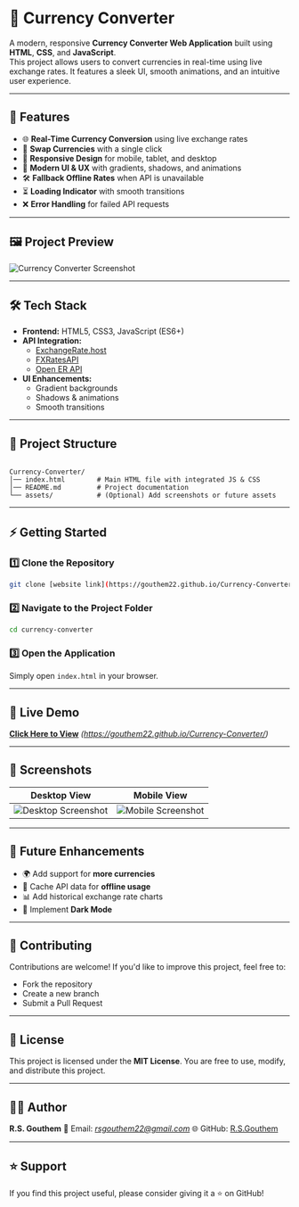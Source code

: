 # 💱 Currency Converter

A modern, responsive **Currency Converter Web Application** built using **HTML**, **CSS**, and **JavaScript**.  
This project allows users to convert currencies in real-time using live exchange rates. It features a sleek UI, smooth animations, and an intuitive user experience.

---

## 🚀 Features

- 🌐 **Real-Time Currency Conversion** using live exchange rates  
- 🔄 **Swap Currencies** with a single click  
- 📱 **Responsive Design** for mobile, tablet, and desktop  
- 🎨 **Modern UI & UX** with gradients, shadows, and animations  
- 🛠 **Fallback Offline Rates** when API is unavailable  
- ⏳ **Loading Indicator** with smooth transitions  
- ❌ **Error Handling** for failed API requests

---

## 🖼️ Project Preview

![Currency Converter Screenshot]([text](https://gouthem22.github.io/Currency-Converter/))

---

## 🛠️ Tech Stack

- **Frontend:** HTML5, CSS3, JavaScript (ES6+)
- **API Integration:**  
  - [ExchangeRate.host](https://exchangerate.host)  
  - [FXRatesAPI](https://fxratesapi.com)  
  - [Open ER API](https://open.er-api.com)
- **UI Enhancements:**  
  - Gradient backgrounds  
  - Shadows & animations  
  - Smooth transitions

---

## 📂 Project Structure

```

Currency-Converter/
│── index.html        # Main HTML file with integrated JS & CSS
│── README.md         # Project documentation
└── assets/           # (Optional) Add screenshots or future assets

````

---

## ⚡ Getting Started

### 1️⃣ Clone the Repository
```bash
git clone [website link](https://gouthem22.github.io/Currency-Converter/)
````

### 2️⃣ Navigate to the Project Folder

```bash
cd currency-converter
```

### 3️⃣ Open the Application

Simply open `index.html` in your browser.

---

## 🔗 Live Demo

[**Click Here to View**](#) *(https://gouthem22.github.io/Currency-Converter/)*

---

## 📸 Screenshots

| **Desktop View**                                                                 | **Mobile View**                                                                |
| -------------------------------------------------------------------------------- | ------------------------------------------------------------------------------ |
| ![Desktop Screenshot](https://gouthem22.github.io/Currency-Converter/) | ![Mobile Screenshot](https://gouthem22.github.io/Currency-Converter/) |

---

## 🧩 Future Enhancements

* 🌍 Add support for **more currencies**
* 💾 Cache API data for **offline usage**
* 📊 Add historical exchange rate charts
* 🌙 Implement **Dark Mode**

---

## 🤝 Contributing

Contributions are welcome!
If you'd like to improve this project, feel free to:

* Fork the repository
* Create a new branch
* Submit a Pull Request

---

## 📜 License

This project is licensed under the **MIT License**.
You are free to use, modify, and distribute this project.

---

## 👨‍💻 Author

**R.S. Gouthem**
📧 Email: *[rsgouthem22@gmail.com](rsgouthem22@gmail.com)*
🌐 GitHub: [R.S.Gouthem](https://github.com/gouthem22)

---

## ⭐ Support

If you find this project useful, please consider giving it a ⭐ on GitHub!

```

